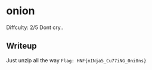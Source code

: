 # onion
Diffculty: 2/5
Dont cry..
## Writeup
Just unzip all the way
```Flag: HNF{nINja5_Cu77iNG_0ni0ns}```
